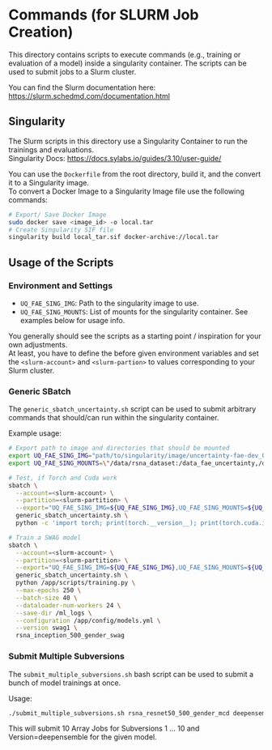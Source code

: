 # Commands (for SLURM Job Creation)
This directory contains scripts to execute commands (e.g., training or
evaluation of a model) inside a singularity container. The scripts can be used
to submit jobs to a Slurm cluster.

You can find the Slurm documentation here:
https://slurm.schedmd.com/documentation.html

## Singularity
The Slurm scripts in this directory use a Singularity Container to run the
trainings and evaluations.  
Singularity Docs: https://docs.sylabs.io/guides/3.10/user-guide/

You can use the `Dockerfile` from the root directory, build it, and the convert
it to a Singularity image.  
To convert a Docker Image to a Singularity Image file use the following
commands:
```bash
# Export/ Save Docker Image
sudo docker save <image_id> -o local.tar
# Create Singularity SIF file
singularity build local_tar.sif docker-archive://local.tar
```

## Usage of the Scripts

### Environment and Settings
- `UQ_FAE_SING_IMG`: Path to the singularity image to use.
- `UQ_FAE_SING_MOUNTS`: List of mounts for the singularity container. See
  examples below for usage info.

You generally should see the scripts as a starting point / inspiration for your
own adjustments.  
At least, you have to define the before given environment variables and set
the `<slurm-account>` and `<slurm-partion>` to values corresponding to your
Slurm cluster.

### Generic SBatch
The `generic_sbatch_uncertainty.sh` script can be used to submit arbitrary
commands that should/can run within the singularity container.

Example usage:
```bash
# Export path to image and directories that should be mounted
export UQ_FAE_SING_IMG="path/to/singularity/image/uncertainty-fae-dev_0-2.sif"
export UQ_FAE_SING_MOUNTS=\"/data/rsna_dataset:/data_fae_uncertainty,/data/uncertainty-fae:/app\"

# Test, if Torch and Cuda work
sbatch \
  --account=<slurm-account> \
  --partition=<slurm-partition> \
  --export="UQ_FAE_SING_IMG=${UQ_FAE_SING_IMG},UQ_FAE_SING_MOUNTS=${UQ_FAE_SING_MOUNTS}" \
  generic_sbatch_uncertainty.sh \
  python -c 'import torch; print(torch.__version__); print(torch.cuda.is_available())'

# Train a SWAG model
sbatch \
  --account=<slurm-account> \
  --partition=<slurm-partition> \
  --export="UQ_FAE_SING_IMG=${UQ_FAE_SING_IMG},UQ_FAE_SING_MOUNTS=${UQ_FAE_SING_MOUNTS}" \
  generic_sbatch_uncertainty.sh \
  python /app/scripts/training.py \
  --max-epochs 250 \
  --batch-size 40 \
  --dataloader-num-workers 24 \
  --save-dir /ml_logs \
  --configuration /app/config/models.yml \
  --version swag1 \
  rsna_inception_500_gender_swag
```

### Submit Multiple Subversions
The `submit_multiple_subversions.sh` bash script can be used to submit a bunch
of model trainings at once.

Usage:
```bash
./submit_multiple_subversions.sh rsna_resnet50_500_gender_mcd deepensemble 1 10
```
This will submit 10 Array Jobs for Subversions 1 ... 10 and Version=deepensemble
for the given model.
